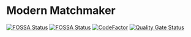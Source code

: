 # Modern Matchmaker
[![FOSSA Status](https://app.fossa.com/api/projects/git%2Bgithub.com%2Fdrma-tech%2FMM.svg?type=shield&issueType=license)](https://app.fossa.com/projects/git%2Bgithub.com%2Fdrma-tech%2FMM?ref=badge_shield&issueType=license)
[![FOSSA Status](https://app.fossa.com/api/projects/git%2Bgithub.com%2Fdrma-tech%2FMM.svg?type=shield&issueType=security)](https://app.fossa.com/projects/git%2Bgithub.com%2Fdrma-tech%2FMM?ref=badge_shield&issueType=security)
[![CodeFactor](https://www.codefactor.io/repository/github/drma-tech/mm/badge)](https://www.codefactor.io/repository/github/drma-tech/mm)
[![Quality Gate Status](https://sonarcloud.io/api/project_badges/measure?project=drma-tech_SD&metric=alert_status)](https://sonarcloud.io/summary/new_code?id=drma-tech_MM)
